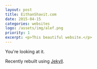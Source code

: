 ```yaml
---
layout: post
title: EithanShavit.com
date: 2015-04-15
categories: websites
logo: /assets/img/alef.png
priority: 1
excerpt: <p>This beautiful website.</p>
---
```

You're looking at it.

Recently rebuilt using [Jekyll](http://jekyllrb.com/).
